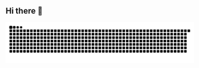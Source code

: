 ## Hi there 👋

<!--
**maul112/maul112** is a ✨ _special_ ✨ repository because its `README.md` (this file) appears on your GitHub profile.

Here are some ideas to get you started:

- 🔭 I’m currently working on ...
- 🌱 I’m currently learning ...
- 👯 I’m looking to collaborate on ...
- 🤔 I’m looking for help with ...
- 💬 Ask me about ...
- 📫 How to reach me: ...
- 😄 Pronouns: ...
- ⚡ Fun fact: ...
-->

<picture>
  <source media="(prefers-color-scheme: dark)" srcset="https://raw.githubusercontent.com/maul112/maul112/output/github-snake-dark.svg" />
  <source media="(prefers-color-scheme: light)" srcset="https://raw.githubusercontent.com/maul112/maul112/output/github-snake.svg" />
  <img alt="github-snake" src="https://raw.githubusercontent.com/maul112/maul112/output/github-snake.svg" />
</picture>